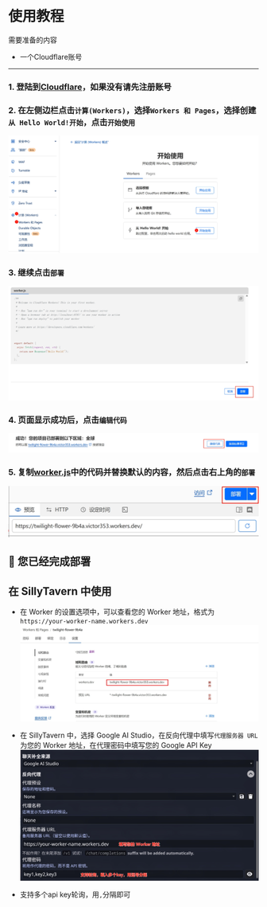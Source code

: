 # 使用教程

需要准备的内容
  - 一个Cloudflare账号
---
### 1. 登陆到[Cloudflare](https://dash.cloudflare.com/login)，如果没有请先注册账号

### 2. 在左侧边栏点击`计算(Workers)`，选择`Workers 和 Pages`，选择创建`从 Hello World!开始`，点击`开始使用`
  ![](01.jpg)

### 3. 继续点击`部署`
  ![](02.jpg)

### 4. 页面显示成功后，点击`编辑代码`
  ![](03.jpg)

### 5. 复制[worker.js](../worker.js)中的代码并替换默认的内容，然后点击右上角的`部署`
  ![](04.jpg)

🎉 您已经完成部署
---
## 在 SillyTavern 中使用

- 在 Worker 的设置选项中，可以查看您的 Worker 地址，格式为``https://your-worker-name.workers.dev``
![](05.jpg)

- 在 SillyTavern 中，选择 Google AI Studio，在反向代理中填写`代理服务器 URL`为您的 Worker 地址，在代理密码中填写您的 Google API Key
![](06.jpg)

- 支持多个api key轮询，用`,`分隔即可
